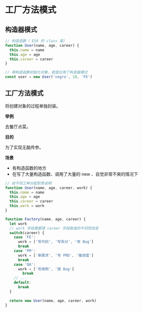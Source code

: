 # 工厂方法模式

## 构造器模式

```js
// 构造函数（ ES6 的 class 类）
function User(name, age, career) {
  this.name = name
  this.age = age
  this.career = career
}

// 用构造函数初始化对象，就是应用了构造器模式
const user = new User('negro', 18, 'FE')
```



## 工厂方法模式

将创建对象的过程单独封装。



**举例**

去餐厅点菜。



**目的**

为了实现无脑传参。



**场景**

- 有构造函数的地方
- 在写了大量构造函数、调用了大量的 new 、自觉非常不爽的情况下

```js
// 给不同工种分配职责说明
function User(name, age, career, work) {
  this.name = name
  this.age = age
  this.career = career
  this.work = work
}

function Factory(name, age, career) {
  let work
  // work 字段需要随 career 字段取值的不同而改变
  switch(career) {
    case 'FE':
      work = ['写代码', '写系分', '改 Bug']
      break
    case 'PM':
      work = ['串需求', '写 PRD', '催进度']
      break
    case 'QA':
      work = ['写用例', '提 Bug']
    	break
    // ...
    default:
      break
  }
  
  return new User(name, age, career, work)
}
```

